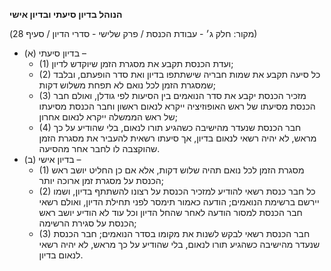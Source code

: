 **הנוהל בדיון סיעתי ובדיון אישי**

(מקור: חלק ג׳ - עבודת הכנסת / פרק שלישי - סדרי הדיון / סעיף 28)
 * (א) בדיון סיעתי –
   * (1) ועדת הכנסת תקבע את מסגרת הזמן שיוקדש לדיון;
   * (2) כל סיעה תקבע את שמות חבריה שישתתפו בדיון ואת סדר הופעתם, ובלבד שמסגרת הזמן לכל נואם לא תפחת משלוש דקות;
   * (3) מזכיר הכנסת יקבע את סדר הנואמים בין הסיעות לפי גודלן, ואולם חבר הכנסת מסיעתו של ראש האופוזיציה ייקרא לנאום ראשון וחבר הכנסת מסיעתו של ראש הממשלה ייקרא לנאום אחרון;
   * (4) חבר הכנסת שנעדר מהישיבה כשהגיע תורו לנאום, בלי שהודיע על כך מראש, לא יהיה רשאי לנאום בדיון, אך סיעתו רשאית להעביר את מסגרת הזמן שהוקצבה לו לחבר אחר מהסיעה.
 * (ב) בדיון אישי –
   * (1) מסגרת הזמן לכל נואם תהיה שלוש דקות, אלא אם כן החליט יושב ראש הכנסת על מסגרת זמן ארוכה יותר;
   * (2) כל חבר כנסת רשאי להודיע למזכיר הכנסת על רצונו להשתתף בדיון, ושמו יירשם ברשימת הנואמים; הודעה כאמור תימסר לפני תחילת הדיון, ואולם רשאי חבר הכנסת למסור הודעה לאחר שהחל הדיון וכל עוד לא הודיע יושב ראש הכנסת על סגירת הרשימה;
   * (3) חבר הכנסת רשאי לבקש לשנות את מקומו בסדר הנואמים; חבר הכנסת שנעדר מהישיבה כשהגיע תורו לנאום, בלי שהודיע על כך מראש, לא יהיה רשאי לנאום בדיון.